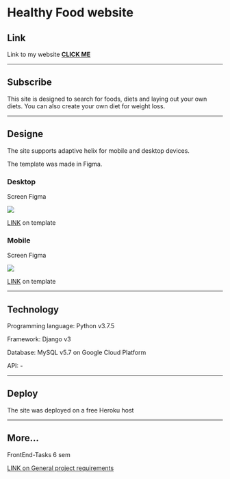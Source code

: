 # Healthy Food website

## Link

Link to my website **[CLICK ME](https://healthy-foods.herokuapp.com/)**

---

## Subscribe

This site is designed to search for foods, diets and laying out your own diets. You can also create your own diet for weight loss.

---

## Designe

The site supports adaptive helix for mobile and desktop devices.

The template was made in Figma.

### Desktop

Screen Figma

![](cloud.mail.ru/home/METYuiHVC5E.jpg)

[LINK](https://www.figma.com/file/LCDOZ5AZ0r1d2AKS9uurNX/Template-UX%2FUI-2?node-id=0%3A1) on template

### Mobile

Screen Figma

![](cloud.mail.ru/home/YQ0s-qGyEQs.jpg)

[LINK](https://www.figma.com/file/LCDOZ5AZ0r1d2AKS9uurNX/Template-UX%2FUI-2?node-id=186%3A885) on template

---

## Technology

Programming language: Python v3.7.5

Framework: Django v3

Database: MySQL v5.7 on Google Cloud Platform

API: -

---

## Deploy

The site was deployed on a free Heroku host

---

## More...

FrontEnd-Tasks 6 sem

[LINK on General project requirements](https://github.com/gmltA/FrontEnd_tasks)
